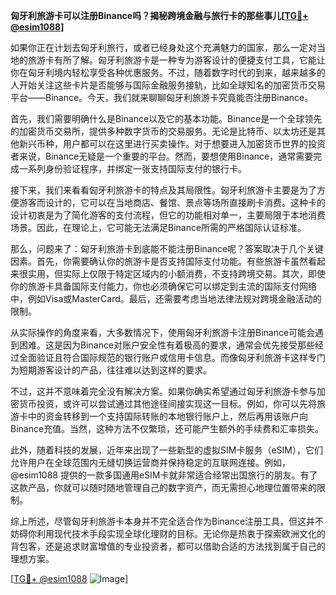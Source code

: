 **匈牙利旅游卡可以注册Binance吗？揭秘跨境金融与旅行卡的那些事儿[[TG💪+ @esim1088](https://t.me/s/esim1088)]**

如果你正在计划去匈牙利旅行，或者已经身处这个充满魅力的国家，那么一定对当地的旅游卡有所了解。匈牙利旅游卡是一种专为游客设计的便捷支付工具，它能让你在匈牙利境内轻松享受各种优惠服务。不过，随着数字时代的到来，越来越多的人开始关注这些卡片是否能够与国际金融服务接轨，比如全球知名的加密货币交易平台——Binance。今天，我们就来聊聊匈牙利旅游卡究竟能否注册Binance。

首先，我们需要明确什么是Binance以及它的基本功能。Binance是一个全球领先的加密货币交易所，提供多种数字货币的交易服务。无论是比特币、以太坊还是其他新兴币种，用户都可以在这里进行买卖操作。对于想要进入加密货币世界的投资者来说，Binance无疑是一个重要的平台。然而，要想使用Binance，通常需要完成一系列身份验证程序，并绑定一张支持国际支付的银行卡。

接下来，我们来看看匈牙利旅游卡的特点及其局限性。匈牙利旅游卡主要是为了方便游客而设计的，它可以在当地商店、餐馆、景点等场所直接刷卡消费。这种卡的设计初衷是为了简化游客的支付流程，但它的功能相对单一，主要局限于本地消费场景。因此，在理论上，它可能无法满足Binance所需的严格国际认证标准。

那么，问题来了：匈牙利旅游卡到底能不能注册Binance呢？答案取决于几个关键因素。首先，你需要确认你的旅游卡是否支持国际支付功能。有些旅游卡虽然看起来很实用，但实际上仅限于特定区域内的小额消费，不支持跨境交易。其次，即使你的旅游卡具备国际支付能力，你也必须确保它可以绑定到主流的国际支付网络中，例如Visa或MasterCard。最后，还需要考虑当地法律法规对跨境金融活动的限制。

从实际操作的角度来看，大多数情况下，使用匈牙利旅游卡注册Binance可能会遇到困难。这是因为Binance对账户安全性有着极高的要求，通常会优先接受那些经过全面验证且符合国际规范的银行账户或信用卡信息。而像匈牙利旅游卡这样专门为短期游客设计的产品，往往难以达到这样的要求。

不过，这并不意味着完全没有解决方案。如果你确实希望通过匈牙利旅游卡参与加密货币投资，或许可以尝试通过其他途径间接实现这一目标。例如，你可以先将旅游卡中的资金转移到一个支持国际转账的本地银行账户上，然后再用该账户向Binance充值。当然，这种方法不仅繁琐，还可能产生额外的手续费和汇率损失。

此外，随着科技的发展，近年来出现了一些新型的虚拟SIM卡服务（eSIM），它们允许用户在全球范围内无缝切换运营商并保持稳定的互联网连接。例如，@esim1088 提供的一款多国通用eSIM卡就非常适合经常出国旅行的朋友。有了这款产品，你就可以随时随地管理自己的数字资产，而无需担心地理位置带来的限制。

综上所述，尽管匈牙利旅游卡本身并不完全适合作为Binance注册工具，但这并不妨碍你利用现代技术手段实现全球化理财的目标。无论你是热衷于探索欧洲文化的背包客，还是追求财富增值的专业投资者，都可以借助合适的方法找到属于自己的理想方案。

[[TG💪+ @esim1088](https://t.me/s/esim1088) ![Image](https://i.postimg.cc/4NQfJmqS/Snipaste-2025-05-13-00-14-12.png)]